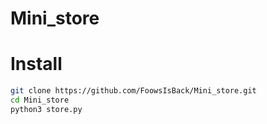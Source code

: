# Mini_store

# Install
```sh
git clone https://github.com/FoowsIsBack/Mini_store.git
cd Mini_store
python3 store.py
```
